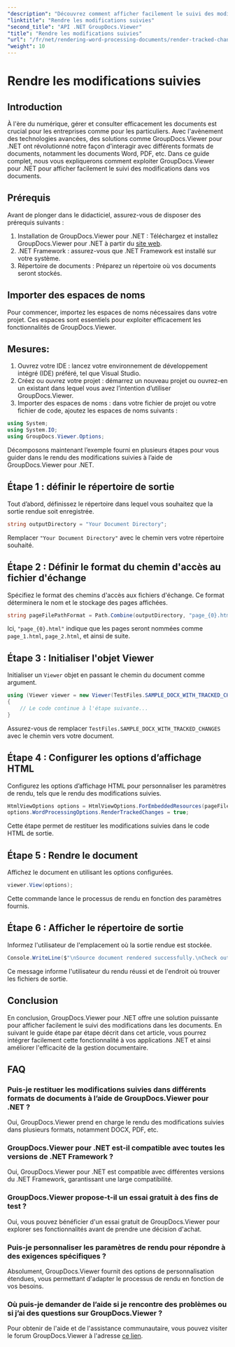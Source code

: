 ```yaml
---
"description": "Découvrez comment afficher facilement le suivi des modifications dans vos documents grâce à GroupDocs.Viewer pour .NET. Améliorez l'efficacité de votre gestion documentaire."
"linktitle": "Rendre les modifications suivies"
"second_title": "API .NET GroupDocs.Viewer"
"title": "Rendre les modifications suivies"
"url": "/fr/net/rendering-word-processing-documents/render-tracked-changes/"
"weight": 10
---
```


# Rendre les modifications suivies

## Introduction
À l'ère du numérique, gérer et consulter efficacement les documents est crucial pour les entreprises comme pour les particuliers. Avec l'avènement des technologies avancées, des solutions comme GroupDocs.Viewer pour .NET ont révolutionné notre façon d'interagir avec différents formats de documents, notamment les documents Word, PDF, etc. Dans ce guide complet, nous vous expliquerons comment exploiter GroupDocs.Viewer pour .NET pour afficher facilement le suivi des modifications dans vos documents.
## Prérequis
Avant de plonger dans le didacticiel, assurez-vous de disposer des prérequis suivants :
1. Installation de GroupDocs.Viewer pour .NET : Téléchargez et installez GroupDocs.Viewer pour .NET à partir du [site web](https://releases.groupdocs.com/viewer/net/).
2. .NET Framework : assurez-vous que .NET Framework est installé sur votre système.
3. Répertoire de documents : Préparez un répertoire où vos documents seront stockés.

## Importer des espaces de noms
Pour commencer, importez les espaces de noms nécessaires dans votre projet. Ces espaces sont essentiels pour exploiter efficacement les fonctionnalités de GroupDocs.Viewer.
## Mesures:
1. Ouvrez votre IDE : lancez votre environnement de développement intégré (IDE) préféré, tel que Visual Studio.
2. Créez ou ouvrez votre projet : démarrez un nouveau projet ou ouvrez-en un existant dans lequel vous avez l’intention d’utiliser GroupDocs.Viewer.
3. Importer des espaces de noms : dans votre fichier de projet ou votre fichier de code, ajoutez les espaces de noms suivants :
```csharp
using System;
using System.IO;
using GroupDocs.Viewer.Options;
```

Décomposons maintenant l’exemple fourni en plusieurs étapes pour vous guider dans le rendu des modifications suivies à l’aide de GroupDocs.Viewer pour .NET.
## Étape 1 : définir le répertoire de sortie
Tout d’abord, définissez le répertoire dans lequel vous souhaitez que la sortie rendue soit enregistrée.
```csharp
string outputDirectory = "Your Document Directory";
```
Remplacer `"Your Document Directory"` avec le chemin vers votre répertoire souhaité.
## Étape 2 : Définir le format du chemin d'accès au fichier d'échange
Spécifiez le format des chemins d'accès aux fichiers d'échange. Ce format déterminera le nom et le stockage des pages affichées.
```csharp
string pageFilePathFormat = Path.Combine(outputDirectory, "page_{0}.html");
```
Ici, `"page_{0}.html"` indique que les pages seront nommées comme `page_1.html`, `page_2.html`, et ainsi de suite.
## Étape 3 : Initialiser l'objet Viewer
Initialiser un `Viewer` objet en passant le chemin du document comme argument.
```csharp
using (Viewer viewer = new Viewer(TestFiles.SAMPLE_DOCX_WITH_TRACKED_CHANGES))
{
    // Le code continue à l'étape suivante...
}
```
Assurez-vous de remplacer `TestFiles.SAMPLE_DOCX_WITH_TRACKED_CHANGES` avec le chemin vers votre document.
## Étape 4 : Configurer les options d’affichage HTML
Configurez les options d’affichage HTML pour personnaliser les paramètres de rendu, tels que le rendu des modifications suivies.
```csharp
HtmlViewOptions options = HtmlViewOptions.ForEmbeddedResources(pageFilePathFormat);
options.WordProcessingOptions.RenderTrackedChanges = true;
```
Cette étape permet de restituer les modifications suivies dans le code HTML de sortie.
## Étape 5 : Rendre le document
Affichez le document en utilisant les options configurées.
```csharp
viewer.View(options);
```
Cette commande lance le processus de rendu en fonction des paramètres fournis.
## Étape 6 : Afficher le répertoire de sortie
Informez l'utilisateur de l'emplacement où la sortie rendue est stockée.
```csharp
Console.WriteLine($"\nSource document rendered successfully.\nCheck output in {outputDirectory}.");
```
Ce message informe l'utilisateur du rendu réussi et de l'endroit où trouver les fichiers de sortie.

## Conclusion
En conclusion, GroupDocs.Viewer pour .NET offre une solution puissante pour afficher facilement le suivi des modifications dans les documents. En suivant le guide étape par étape décrit dans cet article, vous pourrez intégrer facilement cette fonctionnalité à vos applications .NET et ainsi améliorer l'efficacité de la gestion documentaire.
## FAQ
### Puis-je restituer les modifications suivies dans différents formats de documents à l’aide de GroupDocs.Viewer pour .NET ?
Oui, GroupDocs.Viewer prend en charge le rendu des modifications suivies dans plusieurs formats, notamment DOCX, PDF, etc.
### GroupDocs.Viewer pour .NET est-il compatible avec toutes les versions de .NET Framework ?
Oui, GroupDocs.Viewer pour .NET est compatible avec différentes versions du .NET Framework, garantissant une large compatibilité.
### GroupDocs.Viewer propose-t-il un essai gratuit à des fins de test ?
Oui, vous pouvez bénéficier d'un essai gratuit de GroupDocs.Viewer pour explorer ses fonctionnalités avant de prendre une décision d'achat.
### Puis-je personnaliser les paramètres de rendu pour répondre à des exigences spécifiques ?
Absolument, GroupDocs.Viewer fournit des options de personnalisation étendues, vous permettant d'adapter le processus de rendu en fonction de vos besoins.
### Où puis-je demander de l’aide si je rencontre des problèmes ou si j’ai des questions sur GroupDocs.Viewer ?
Pour obtenir de l'aide et de l'assistance communautaire, vous pouvez visiter le forum GroupDocs.Viewer à l'adresse [ce lien](https://forum.groupdocs.com/c/viewer/9).